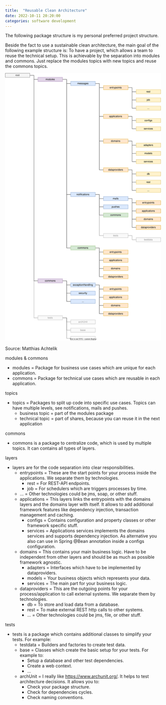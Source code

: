```yaml
---
title:  "Reusable Clean Architecture"
date: 2022-10-11 20:20:00
categories: software development
---
```

The following package structure is my personal preferred project structure.

Beside the fact to use a sustainable clean architecture, the main goal of the following example structure is: To have a project, which allows a team to reuse the technical setup.
This is achievable by the separation into modules and commons. Just replace the modules topics with new topics and reuse the commons topics.

<div class="post-image">
  <a href="/assets/images/2022-10-14.svg" target="_blank">
    <img src="/assets/images/2022-10-14.svg"/>
  </a>
  <p>Source: Matthias Achtelik</p>
</div>
<!--more-->

modules & commons
* modules = Package for business use cases which are unique for each application.
* commons = Package for technical use cases which are reusable in each application.

topics
* topics = Packages to split up code into specific use cases. Topics can have multiple levels, see notifications, mails and pushes.
  * business topic = part of the modules package
  * technical topic = part of shares, because you can reuse it in the next application

commons
* commons is a package to centralize code, which is used by multiple topics. It can contains all types of layers.

layers
* layers are for the code separation into clear responsibilities.
  * entrypoints = These are the start points for your process inside the applications. We separate them by technologies.
    * rest = For REST-API endpoints.
    * job = For schedulers which are triggers processes by time.
  * ... = Other technologies could be jms, soap, or other stuff.
  * applications = This layers links the entrypoints with the domains layers and the domains layer with itself. It allows to add additional framework features like dependency injection, transaction management and caching.
    * configs = Contains configuration and property classes or other framework specific stuff.
    * services = Applications services implements the domains services and supports dependency injection. As alternative you also can use in Spring @Bean annotation inside a configs configuration.
  * domains = This contains your main business logic. Have to be independent from other layers and should be as much as possible framework agnostic.
    * adapters = Interfaces which have to be implemented by dataproviders.
    * models = Your business objects which represents your data.
    * services = The main part for your business logic.
  * dataproviders = This are the outgoing points for your process/application to call external systems. We separate them by technologies.
    * db = To store and load data from a database.
    * rest = To make external REST http calls to other systems.
    * ... = Other technologies could be jms, file, or other stuff.

tests
* tests is a package which contains additional classes to simplify your tests. For example:
  * testdata = Builders and factories to create test data.
  * base = Classes which create the basic setup for your tests. For example to:
    * Setup a database and other test dependencies.
    * Create a web context.
    * ...
  * archUnit = I really like https://www.archunit.org/. It helps to test architecture decisions. It allows you to:
    * Check your package structure.
    * Check for dependencies cycles.
    * Check naming conventions.